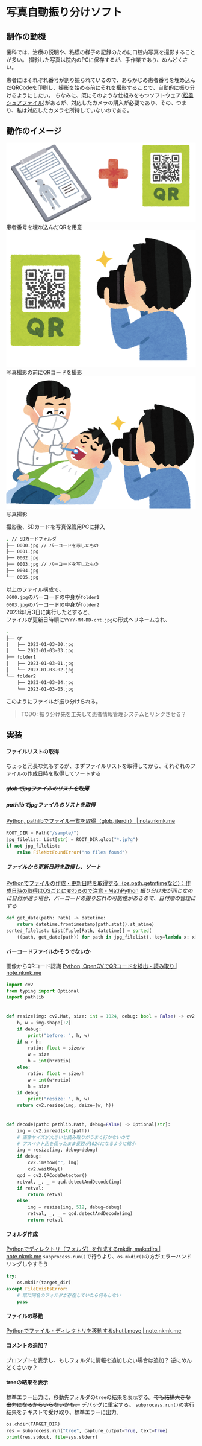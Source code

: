 # 写真自動振り分けソフト


## 制作の動機
歯科では、治療の説明や、粘膜の様子の記録のために口腔内写真を撮影することが多い。
撮影した写真は院内のPCに保存するが、手作業であり、めんどくさい。

患者にはそれぞれ番号が割り振られているので、あらかじめ患者番号を埋め込んだQRCodeを印刷し、撮影を始める前にそれを撮影することで、自動的に振り分けるようにしたい。
ちなみに、既にそのような仕組みをもつソフトウェア([松風シュアファイル](https://www.shofu.co.jp/surefile/index.html))があるが、対応したカメラの購入が必要であり、その、つまり、私は対応したカメラを所持していないのである。

## 動作のイメージ
![](images/carte_and_qr.png)
患者番号を埋め込んだQRを用意
![](images/shoot_qr.png)
写真撮影の前にQRコードを撮影
![](images/shoot_oral.png)
写真撮影

撮影後、SDカードを写真保管用PCに挿入
```zsh
. // SDカードフォルダ
├── 0000.jpg // バーコードを写したもの
├── 0001.jpg
├── 0002.jpg
├── 0003.jpg // バーコードを写したもの
├── 0004.jpg
└── 0005.jpg
```
以上のファイル構成で、  
`0000.jpg`のバーコードの中身が`folder1`  
`0003.jpg`のバーコードの中身が`folder2`  
2023年1月3日に実行したとすると、  
ファイルが更新日時順に`YYYY-MM-DD-cnt.jpg`の形式へリネームされ、
```zsh
.
├── qr
│   ├── 2023-01-03-00.jpg
│   └── 2023-01-03-03.jpg
├── folder1
│   ├── 2023-01-03-01.jpg
│   └── 2023-01-03-02.jpg
└── folder2
    ├── 2023-01-03-04.jpg
    └── 2023-01-03-05.jpg
```
このようにファイルが振り分けられる。

> TODO: 振り分け先を工夫して患者情報管理システムとリンクさせる？

## 実装
#### ファイルリストの取得
ちょっと冗長な気もするが、まずファイルリストを取得してから、それぞれのファイルの作成日時を取得してソートする

##### ~~globでjpgファイルのリストを取得~~

##### pathlibでjpgファイルのリストを取得
[Python, pathlibでファイル一覧を取得（glob, iterdir） | note.nkmk.me](https://note.nkmk.me/python-pathlib-iterdir-glob/)
```python
ROOT_DIR = Path("/sample/")
jpg_filelist: List[str] = ROOT_DIR.glob("*.jp?g")
if not jpg_filelist:
    raise FileNotFoundError("no files found")
```

##### ファイルから更新日時を取得し、ソート
[Pythonでファイルの作成・更新日時を取得する（os.path.getmtimeなど）：作成日時の取得はOSごとに変わるので注意 - MathPython](https://www.mathpython.com/file-date)
*振り分け先が同じなのに日付が違う場合、バーコードの撮り忘れの可能性があるので、日付順の管理にする*
```python
def get_date(path: Path) -> datetime:
    return datetime.fromtimestamp(path.stat().st_atime)
sorted_filelist: List[Tuple[Path, datetime]] = sorted(
    ((path, get_date(path)) for path in jpg_filelist), key=lambda x: x[1])
```

#### バーコードファイルかそうでないか
画像からQRコード認識
[Python, OpenCVでQRコードを検出・読み取り | note.nkmk.me](https://note.nkmk.me/python-opencv-qrcode/)
```python
import cv2
from typing import Optional
import pathlib


def resize(img: cv2.Mat, size: int = 1024, debug: bool = False) -> cv2.Mat:
    h, w = img.shape[:2]
    if debug:
        print("before: ", h, w)
    if w > h:
        ratio: float = size/w
        w = size
        h = int(h*ratio)
    else:
        ratio: float = size/h
        w = int(w*ratio)
        h = size
    if debug:
        print("resize: ", h, w)
    return cv2.resize(img, dsize=(w, h))


def decode(path: pathlib.Path, debug=False) -> Optional[str]:
    img = cv2.imread(str(path))
    # 画像サイズが大きいと読み取りがうまく行かないので
    # アスペクト比を保ったまま長辺が1024になるように縮小
    img = resize(img, debug=debug)
    if debug:
        cv2.imshow("", img)
        cv2.waitKey()
    qcd = cv2.QRCodeDetector()
    retval, _, _ = qcd.detectAndDecode(img)
    if retval:
        return retval
    else:
        img = resize(img, 512, debug=debug)
        retval, _, _ = qcd.detectAndDecode(img)
        return retval

```

#### フォルダ作成
[Pythonでディレクトリ（フォルダ）を作成するmkdir, makedirs | note.nkmk.me](https://note.nkmk.me/python-os-mkdir-makedirs/)
`subprocess.run()`で行うより、`os.mkdir()`の方がエラーハンドリングしやすそう
```python
try:
    os.mkdir(target_dir)
except FileExistsError:
    # 既に同名のフォルダが存在していたら何もしない
    pass
```

#### ファイルの移動
[Pythonでファイル・ディレクトリを移動するshutil.move | note.nkmk.me](https://note.nkmk.me/python-shutil-move/)

#### コメントの追加？
プロンプトを表示し、もしフォルダに情報を追加したい場合は追加？
逆にめんどくさいか？

#### treeの結果を表示
標準エラー出力に、移動先フォルダの`tree`の結果を表示する。~~でも結構大きな出力になるからいらないかも。~~ デバッグに重宝する。
`subprocess.run()`の実行結果をテキストで受け取り、標準エラーに出力。
```python
os.chdir(TARGET_DIR)
res = subprocess.run("tree", capture_output=True, text=True)
print(res.stdout, file=sys.stderr)
```